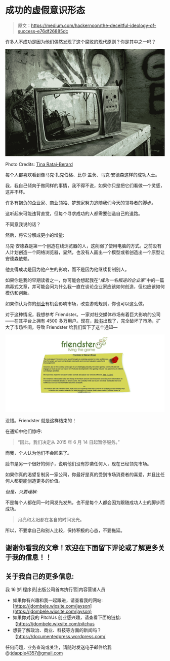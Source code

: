 # 成功的虚假意识形态

> 原文：<https://medium.com/hackernoon/the-deceitful-ideology-of-success-e76df26885dc>

许多人不成功是因为他们偶然发现了这个腐败的现代原则？你是其中之一吗？

![](img/71969a7edbad2f9958ba2534c766c951.png)

Photo Credits: [Tina Rataj-Berard](https://unsplash.com/@t_rat_max)

每个人都喜欢看到像马克·扎克伯格、比尔·盖茨、马克·安德森这样的成功人士。

我，我自己倾向于做同样的事情，我不得不说，如果你只是把它们看做一个灵感，这并不坏。

许多有抱负的企业家、商业领袖、梦想家努力追随我们今天的领导者的脚步。

这听起来可能违背直觉，但每个寻求成功的人都需要创造自己的道路。

不同意我说的话？

然后，将它分解成更小的增量:

马克·安德森是第一个创造在线浏览器的人，这削弱了使用电脑的方式。之前没有人计划创造一个网络浏览器，显然，也没有人画出一个模型或者创造出一个原型让安德森依赖。

他变得成功是因为他产生的影响，而不是因为他继续复制别人。

如果你是我的早期读者之一，你可能会想起我在“*成为一名叛逆的企业家*”中的一篇病毒式文章，并可能会问为什么我一直在谈论企业家应该如何创造，但也应该如何模仿和创新。

如果你认为你的[创业](https://hackernoon.com/tagged/startup)有机会影响市场，改变游戏规则，你也可以这么做。

对于这种情况，我想参考 Friendster。一家对社交媒体市场有着巨大影响的公司——在其平台上拥有 4500 多万用户。现在，[脸书](https://hackernoon.com/tagged/facebook)出现了，完全破坏了市场，扩大了市场空间，导致 Friendster 给我们留下了这个通知—

![](img/2791af90091051efe1e3311e456e746b.png)

没错。Friendster 就是这样结束的！

在通知中他们惊呼:

> “因此，我们决定从 2015 年 6 月 14 日起暂停服务。”

而我，个人认为他们不会回来了。

脸书是另一个很好的例子，说明他们没有抄袭任何人，现在已经领先市场。

如果你真的渴望复制另一家公司，你最好是真的受到市场消费者的喜爱，并且比任何人都更能创造更多的价值。

*但是，只要理解:*

不是每个人都在同一时间发光发热，也不是每个人都会因为跟随成功人士的脚步而成功。

> 月亮和太阳都在各自的时间发光。

所以，不要拿自己和别人比较，保持积极的心态，不要拖延。

## 谢谢你看我的文章！欢迎在下面留下评论或了解更多关于我的信息！！

## 关于我自己的更多信息:

我 16 岁|程序员|出版公司首席执行官|内容营销人员

*   如果你有兴趣和我一起跟进，请查看我的网站:[https://jdombele.wixsite.com/jayson](https://jdombele.wixsite.com/jayson)
*   如果你对我的 PitchUs 创业感兴趣，请查看下面的链接:【https://jdombele.wixsite.com/pitchus 
*   想要了解政治、商业、科技等方面的新闻吗？【https://documentedpress.wordpress.com/ 

任何问题，业务查询或关注，请随时发送电子邮件给我@:jdapple4357@gmail.com